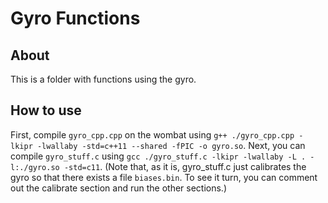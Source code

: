 # Gyro Functions
## About
This is a folder with functions using the gyro.
## How to use
First, compile `gyro_cpp.cpp` on the wombat using 
`g++ ./gyro_cpp.cpp -lkipr -lwallaby -std=c++11 --shared -fPIC -o gyro.so`.
Next, you can compile `gyro_stuff.c` using 
`gcc ./gyro_stuff.c -lkipr -lwallaby -L . -l:./gyro.so -std=c11`.
(Note that, as it is, gyro_stuff.c just calibrates the gyro so that there
exists a file `biases.bin`. To see it turn, you can comment out the calibrate
section and run the other sections.)